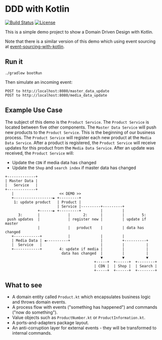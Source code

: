 DDD with Kotlin
===============

[![Build Status](https://img.shields.io/travis/bringmeister/ddd-with-kotlin/master.svg)](https://travis-ci.org/bringmeister/ddd-with-kotlin)
[![License](https://img.shields.io/badge/license-MIT-blue.svg)](https://raw.githubusercontent.com/bringmeister/ddd-with-kotlin/master/LICENSE)

This is a simple demo project to show a Domain Driven Design with Kotlin.

Note that there is a similar version of this demo which using event sourcing at [event-sourcing-with-kotlin](https://github.com/bringmeister/event-sourcing-with-kotlin).

## Run it

```
./gradlew bootRun
```

Then simulate an incoming event:

```
POST to http://localhost:8080/master_data_update
POST to http://localhost:8080/media_data_update
```

## Example Use Case

The subject of this demo is the `Product Service`.
The `Product Service` is located between five other components.
The `Master Data Service` will push new products to the `Product Service`.
This is the beginning of our business process.
The `Product Service` will register each new product at the `Media Data Service`.
After a product is registered, the `Product Service` will receive updates for this product from the `Media Data Service`. 
After an update was received, the `Product Service` will:
 - Update the `CDN` if media data has changed
 - Update the `Shop` and `search index` if master data has changed

```
+-------------+
| Master Data |
|   Service   |
+-------------+
   |                     << DEMO >>   
   +------------------► +---------+
    1: update product   | Product |
                        | Service |---------+---------+
               +------► +---------+         |         |
      3:       |             |      2:      |         |        5:
 push updates  |             | register new |         | update if master 
               |             |   product    |         | data has changed
   +------------+            |              |         |
   | Media Data | ◄----------+              |         +----------+
   |  Service   |                           |         |          |
   +------------+        4: update if media |         |          |
                          data has changed  |         |          |
                                            ▼         ▼          ▼
                                         +-----+  +------+  +--------+ 
                                         | CDN |  | Shop |  | Search |
                                         +-----+  +------+  +--------+
```

## What to see

- A domain entity called `Product.kt` which encapsulates business logic and throws domain events.
- A process flow with events ("something has happened") and commands ("now do something").
- Value objects such as `ProductNumber.kt` or `ProductInformation.kt`.
- A ports-and-adapters package layout.
- An anti-corruption layer for external events - they will be transformed to internal commands.
